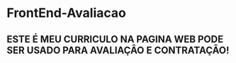 # FrontEnd-Avaliacao
## ESTE É MEU CURRICULO NA PAGINA WEB PODE SER USADO PARA AVALIAÇÂO E CONTRATAÇÂO!
